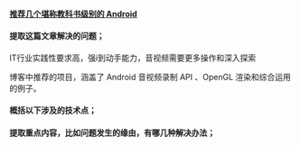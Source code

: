 ####  [推荐几个堪称教科书级别的 Android](https://mp.weixin.qq.com/s?__biz=MzA4MjU1MDk3Ng==&mid=2451526990&idx=1&sn=c4c9334ea392431dbec231070f57062f&chksm=886ffce1bf1875f72bd2d7507c13c334f6a04ebe99910ab7904ce3c34cf8978acc3372a553a1&scene=21#wechat_redirect)

#### 提取这篇文章解决的问题；

IT行业实践性要求高，强i到动手能力，音视频需要更多操作和深入探索

博客中推荐的项目，涵盖了  Android 音视频录制 API 、OpenGL 渲染和综合运用的例子。

#### 概括以下涉及的技术点；



####  提取重点内容，比如问题发生的缘由，有哪几种解决办法；

